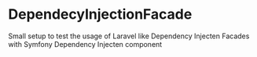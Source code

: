 DependecyInjectionFacade
========================

Small setup to test the usage of Laravel like Dependency Injecten Facades with Symfony Dependency Injecten component
